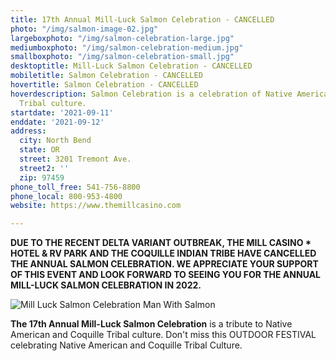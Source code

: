 ```yaml
---
title: 17th Annual Mill-Luck Salmon Celebration - CANCELLED
photo: "/img/salmon-image-02.jpg"
largeboxphoto: "/img/salmon-celebration-large.jpg"
mediumboxphoto: "/img/salmon-celebration-medium.jpg"
smallboxphoto: "/img/salmon-celebration-small.jpg"
desktoptitle: Mill-Luck Salmon Celebration - CANCELLED
mobiletitle: Salmon Celebration - CANCELLED
hovertitle: Salmon Celebration - CANCELLED
hoverdescription: Salmon Celebration is a celebration of Native American and Coquille
  Tribal culture.
startdate: '2021-09-11'
enddate: '2021-09-12'
address:
  city: North Bend
  state: OR
  street: 3201 Tremont Ave.
  street2: ''
  zip: 97459
phone_toll_free: 541-756-8800
phone_local: 800-953-4800
website: https://www.themillcasino.com

---
```

**DUE TO THE RECENT DELTA VARIANT OUTBREAK, THE MILL CASINO * HOTEL & RV PARK AND THE COQUILLE INDIAN TRIBE HAVE CANCELLED THE ANNUAL SALMON CELEBRATION. WE APPRECIATE YOUR SUPPORT OF THIS EVENT AND LOOK FORWARD TO SEEING YOU FOR THE ANNUAL MILL-LUCK SALMON CELEBRATION IN 2022.**

![Mill Luck Salmon Celebration Man With Salmon](/img/salmon-celebration-medium.jpg)

**The 17th Annual Mill-Luck Salmon Celebration** is a tribute to Native American and Coquille Tribal culture. Don't miss this OUTDOOR FESTIVAL celebrating Native American and Coquille Tribal Culture.